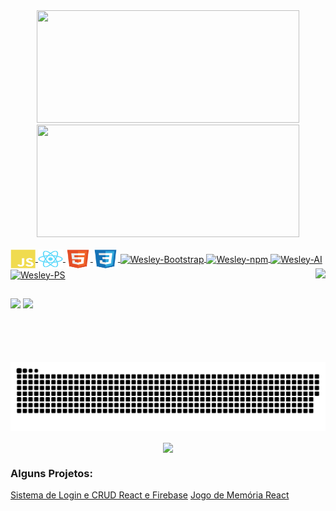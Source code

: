 <div align="center">
  <a href="https://github.com/wesleycremonini">
    <img width='420em' height='180em' src="https://github-readme-stats.vercel.app/api?username=wesleycremonini&bg_color=DEG,000000,2C3E50&custom_title=Informações+Gerais&show_icons=true&theme=dark&include_all_commits=true&count_private=true"/>
    <img width='420em' height='180em' custom_title='Linguagens Mais Usadas'
src="https://github-readme-stats.vercel.app/api/top-langs/?username=wesleycremonini&bg_color=DEG,2C3E50,000000&custom_title=Linguagens&layout=compact&langs_count=7&theme=dark"/>
  </a>
</div>
<br/>
<div style="display: inline_block">
  <a href="https://github.com/wesleycremonini">
    <img align="center" alt="Wesley-Js" height="30" width="40" src="https://raw.githubusercontent.com/devicons/devicon/master/icons/javascript/javascript-plain.svg">
    <img align="center" alt="Wesley-React" height="30" width="40" src="https://raw.githubusercontent.com/devicons/devicon/master/icons/react/react-original.svg">
    <img align="center" alt="Wesley-HTML" height="30" width="40" src="https://raw.githubusercontent.com/devicons/devicon/master/icons/html5/html5-original.svg">
    <img align="center" alt="Wesley-CSS" height="30" width="40" src="https://raw.githubusercontent.com/devicons/devicon/master/icons/css3/css3-original.svg">
    <img align="center" alt="Wesley-Bootstrap" height="30" width="40" src="https://cdn.jsdelivr.net/gh/devicons/devicon/icons/bootstrap/bootstrap-plain.svg" />
    <img align="center" alt="Wesley-npm" height="30" width="40" src="https://cdn.jsdelivr.net/gh/devicons/devicon/icons/npm/npm-original-wordmark.svg" />
    <img align="center" alt="Wesley-AI" height="30" width="40" src="https://cdn.jsdelivr.net/gh/devicons/devicon/icons/illustrator/illustrator-plain.svg" />
    <img align="center" alt="Wesley-PS" height="30" width="40" src="https://cdn.jsdelivr.net/gh/devicons/devicon/icons/photoshop/photoshop-plain.svg" />
    <img height="150" align='right' src="https://media.discordapp.net/attachments/719673405317578786/908077170503585872/imgonline-com-ua-GIF-animation-mkbhSlfUnBdisEo.png?width=547&height=553" />
  </a>
</div>

##

<div style="display: inline_block">
  <a target="_blank" href = "wesleycb.2020@gmail.com"><img src="https://img.shields.io/badge/-Gmail-%23333?style=for-the-badge&logo=gmail&logoColor=white" target="_blank"></a>
  <a target="_blank" href="https://www.linkedin.com/in/wesley-cremonini-baldissera/" target="_blank"><img src="https://img.shields.io/badge/-LinkedIn-%230077B5?style=for-the-badge&logo=linkedin&logoColor=white" target="_blank"></a> 
</div>

![Snake animation](https://github.com/wesleycremonini/wesleycremonini/blob/output/github-contribution-grid-snake.svg)

<div align="center">
  <img align="center" src="https://cdn.discordapp.com/attachments/719673405317578786/908435722090971176/r_592871_tmzQF.png" />
</div>

<h3>Alguns Projetos:</h3>
<a href='wesleycremonini.github.io/react-crud/' >Sistema de Login e CRUD React e Firebase</a>
<a href='https://wesleycremonini.github.io/mem-game/'>Jogo de Memória React</a>
